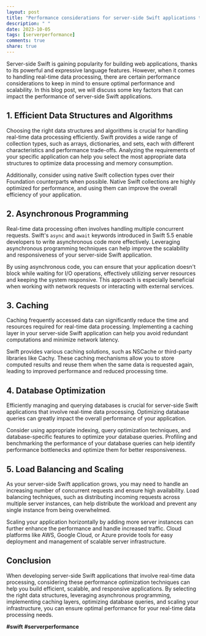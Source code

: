 ```yaml
---
layout: post
title: "Performance considerations for server-side Swift applications that involve real-time data processing"
description: " "
date: 2023-10-05
tags: [serverperformance]
comments: true
share: true
---
```


Server-side Swift is gaining popularity for building web applications, thanks to its powerful and expressive language features. However, when it comes to handling real-time data processing, there are certain performance considerations to keep in mind to ensure optimal performance and scalability. In this blog post, we will discuss some key factors that can impact the performance of server-side Swift applications.

## 1. Efficient Data Structures and Algorithms

Choosing the right data structures and algorithms is crucial for handling real-time data processing efficiently. Swift provides a wide range of collection types, such as arrays, dictionaries, and sets, each with different characteristics and performance trade-offs. Analyzing the requirements of your specific application can help you select the most appropriate data structures to optimize data processing and memory consumption.

Additionally, consider using native Swift collection types over their Foundation counterparts when possible. Native Swift collections are highly optimized for performance, and using them can improve the overall efficiency of your application.

## 2. Asynchronous Programming

Real-time data processing often involves handling multiple concurrent requests. Swift's `async` and `await` keywords introduced in Swift 5.5 enable developers to write asynchronous code more effectively. Leveraging asynchronous programming techniques can help improve the scalability and responsiveness of your server-side Swift application.

By using asynchronous code, you can ensure that your application doesn't block while waiting for I/O operations, effectively utilizing server resources and keeping the system responsive. This approach is especially beneficial when working with network requests or interacting with external services.

## 3. Caching

Caching frequently accessed data can significantly reduce the time and resources required for real-time data processing. Implementing a caching layer in your server-side Swift application can help you avoid redundant computations and minimize network latency.

Swift provides various caching solutions, such as NSCache or third-party libraries like Cachy. These caching mechanisms allow you to store computed results and reuse them when the same data is requested again, leading to improved performance and reduced processing time.

## 4. Database Optimization

Efficiently managing and querying databases is crucial for server-side Swift applications that involve real-time data processing. Optimizing database queries can greatly impact the overall performance of your application.

Consider using appropriate indexing, query optimization techniques, and database-specific features to optimize your database queries. Profiling and benchmarking the performance of your database queries can help identify performance bottlenecks and optimize them for better responsiveness.

## 5. Load Balancing and Scaling

As your server-side Swift application grows, you may need to handle an increasing number of concurrent requests and ensure high availability. Load balancing techniques, such as distributing incoming requests across multiple server instances, can help distribute the workload and prevent any single instance from being overwhelmed.

Scaling your application horizontally by adding more server instances can further enhance the performance and handle increased traffic. Cloud platforms like AWS, Google Cloud, or Azure provide tools for easy deployment and management of scalable server infrastructure.

## Conclusion

When developing server-side Swift applications that involve real-time data processing, considering these performance optimization techniques can help you build efficient, scalable, and responsive applications. By selecting the right data structures, leveraging asynchronous programming, implementing caching layers, optimizing database queries, and scaling your infrastructure, you can ensure optimal performance for your real-time data processing needs.

**#swift** **#serverperformance**